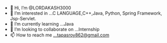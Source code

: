 - 👋 Hi, I’m @LORDAKASH3000
- 👀 I’m interested in ...C LANGUAGE,C++,Java, Python, Spring Framework, Jsp-Servlet.
- 🌱 I’m currently learning ...Java
- 💞️ I’m looking to collaborate on ...Internship
- 📫 How to reach me ...tapasroy862@gmail.com

<!---
LORDAKASH3000/LORDAKASH3000 is a ✨ special ✨ repository because its `README.md` (this file) appears on your GitHub profile.
You can click the Preview link to take a look at your changes.
--->
